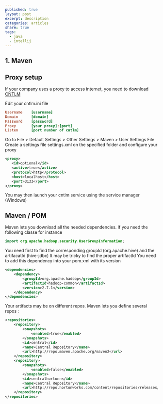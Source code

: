 ```yaml
---
published: true
layout: post
excerpt: description
categories: articles
share: true
tags:
  - java
  - intellij
---
```

## 1. Maven

## Proxy setup

If your company uses a proxy to access internet, you need to download [CNTLM](http://cntlm.sourceforge.net/) 

Edit your cntlm.ini file
```ini
Username    [username]
Domain      [domain]
Password    [password]
Proxy       [your proxy]:[port]
Listen      [port number of cntlm]
```

Go to File > Default Settings > Other Settings > Maven > User Settings File
Create a settings file settings.xml on the specified folder and configure your proxy

```xml
<proxy>
   <id>optional</id>
   <active>true</active>
   <protocol>http</protocol>
   <host>localhost</host>
   <port>3133</port>
</proxy>
```

You may then launch your cntlm service using the service manager (Windows)

## Maven / POM

Maven lets you download all the needed dependencies.
If you need the following classe for instance
```java
import org.apache.hadoop.security.UserGroupInformation;
```

You need first to find the corresponding groupId (org.apache.hive) and the artifacatId (hive-jdbc)
It may be tricky to find the proper artifactId
You need to add this dependency into your pom.xml with its version
```xml
<dependencies>
    <dependency>
        <groupId>org.apache.hadoop</groupId>
        <artifactId>hadoop-common</artifactId>
        <version>2.7.1</version>
    </dependency>
</dependencies>
```    

Your artifacts may be on different repos. Maven lets you define several repos : 
```xml
<repositories>
    <repository>
        <snapshots>
            <enabled>true</enabled>
        </snapshots>
        <id>central</id>
        <name>Central Repository</name>
        <url>http://repo.maven.apache.org/maven2</url>
    </repository>
    <repository>
        <snapshots>
            <enabled>false</enabled>
        </snapshots>
        <id>centralhortonn</id>
        <name>Central Repository</name>
        <url>http://repo.hortonworks.com/content/repositories/releases/</url>
    </repository>
</repositories>
```

